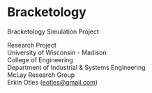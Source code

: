 Bracketology
============

Bracketology Simulation Project


Research Project  
University of Wisconsin - Madison  
College of Engineering  
Department of Industrial & Systems Engineering  
McLay Research Group  
Erkin Otles (eotles@gmail.com)
